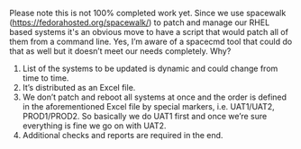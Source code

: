 Please note this is not 100% completed work yet. 
Since we use spacewalk (https://fedorahosted.org/spacewalk/) to patch and manage our RHEL based systems it's an obvious move to have a script
that would patch all of them from a command line. Yes, I’m aware of a spacecmd tool that could do that as well but it doesn’t meet our needs completely. Why?

1. List of the systems to be updated is dynamic and could change from time to time. 
2. It’s distributed as an Excel file.
3. We don’t patch and reboot all systems at once and the order is defined in the aforementioned Excel file by special markers, i.e. UAT1/UAT2, PROD1/PROD2. 
   So basically we do UAT1 first and once we’re sure everything is fine we go on with UAT2.
4. Additional checks and reports are required in the end. 
